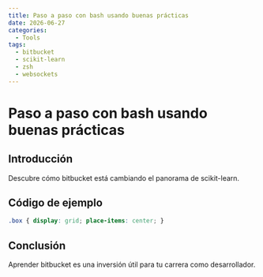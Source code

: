 ```yaml
---
title: Paso a paso con bash usando buenas prácticas
date: 2026-06-27
categories:
  - Tools
tags:
  - bitbucket
  - scikit-learn
  - zsh
  - websockets
---
```


# Paso a paso con bash usando buenas prácticas

## Introducción

Descubre cómo bitbucket está cambiando el panorama de scikit-learn.

## Código de ejemplo

```css
.box { display: grid; place-items: center; }
```

## Conclusión

Aprender bitbucket es una inversión útil para tu carrera como desarrollador.